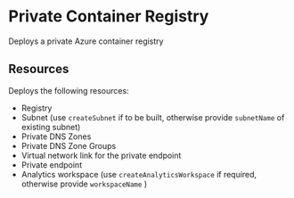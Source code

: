 # Private Container Registry

Deploys a private Azure container registry

## Resources

Deploys the following resources:
- Registry
- Subnet (use `createSubnet` if to be built, otherwise provide `subnetName` of existing subnet)
- Private DNS Zones
- Private DNS Zone Groups
- Virtual network link for the private endpoint
- Private endpoint
- Analytics workspace (use `createAnalyticsWorkspace` if required, otherwise provide `workspaceName` )